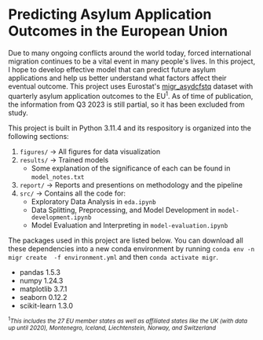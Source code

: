 # Predicting Asylum Application Outcomes in the European Union
Due to many ongoing conflicts around the world today, forced 
international migration continues to be a vital event in many people's 
lives. In this project, I hope to develop effective model that can 
predict future asylum applications and help us better understand what 
factors affect their eventual outcome. This project uses Eurostat's
[migr_asydcfstq](https://ec.europa.eu/eurostat/databrowser/view/migr_asydcfstq/default/table?lang=en)
dataset with quarterly asylum application outcomes to the 
EU<sup>1</sup>. As of time of publication, the information from Q3 
2023 is still partial, so it has been excluded from study. 

This project is built in Python 3.11.4 and its respository is organized 
into the following sections:
1. `figures/` -> All figures for data visualization
2. `results/` -> Trained models
	* Some explanation of the significance of each can be found in `model_notes.txt`
3. `report/` -> Reports and presentions on methodology and the pipeline
4. `src/` -> Contains all the code for:
	* Exploratory Data Analysis in `eda.ipynb`
	* Data Splitting, Preprocessing, and Model 
Development in `model-development.ipynb`
	* Model Evaluation and Interpreting in 
`model-evaluation.ipynb`	

The packages used in this project are listed below. You 
can download all these dependencies into a new
conda environment by running `conda env -n migr create 
-f environment.yml` and then `conda activate migr`.
* pandas 1.5.3
* numpy 1.24.3
* matplotlib 3.7.1
* seaborn 0.12.2
* scikit-learn 1.3.0


<sub><sup>1</sup>*This includes the 27 EU member states as well as 
affiliated states 
like the UK (with data up until 2020), Montenegro, Iceland, 
Liechtenstein, Norway, and Switzerland*</sub>
